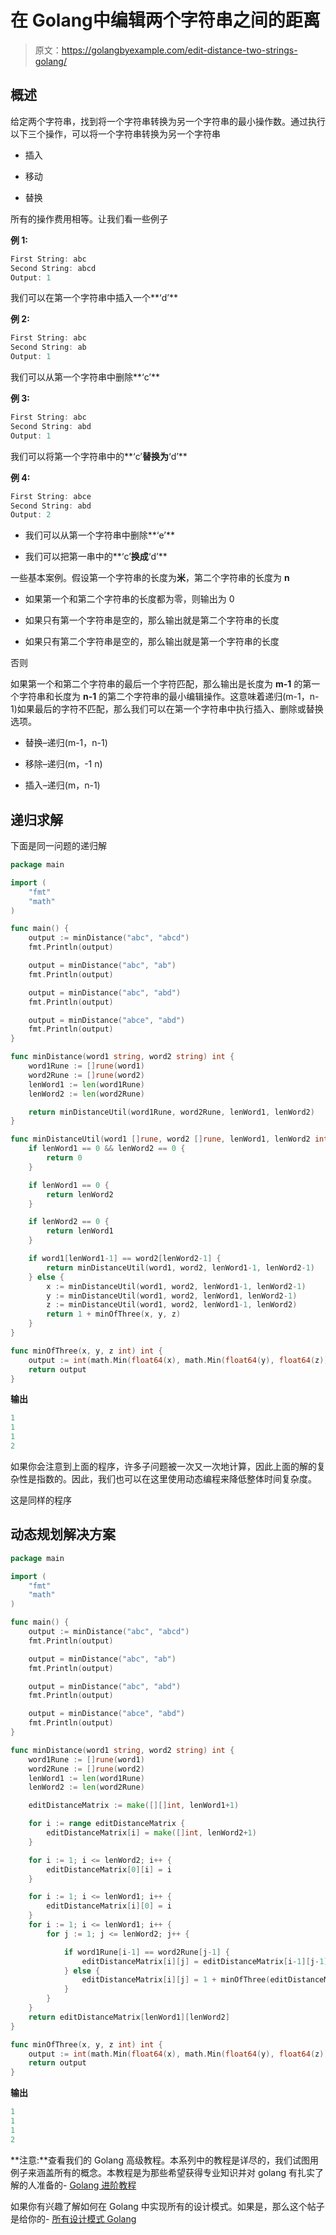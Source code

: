 # 在 Golang中编辑两个字符串之间的距离

> 原文：<https://golangbyexample.com/edit-distance-two-strings-golang/>

## **概述**

给定两个字符串，找到将一个字符串转换为另一个字符串的最小操作数。通过执行以下三个操作，可以将一个字符串转换为另一个字符串

*   插入

*   移动

*   替换

所有的操作费用相等。让我们看一些例子

**例 1:**

```go
First String: abc
Second String: abcd
Output: 1
```

我们可以在第一个字符串中插入一个**‘d’**

**例 2:**

```go
First String: abc
Second String: ab
Output: 1
```

我们可以从第一个字符串中删除**‘c’**

**例 3:**

```go
First String: abc
Second String: abd
Output: 1
```

我们可以将第一个字符串中的**‘c’**替换为**‘d’**

**例 4:**

```go
First String: abce
Second String: abd
Output: 2
```

*   我们可以从第一个字符串中删除**‘e’**

*   我们可以把第一串中的**‘c’**换成**‘d’**

一些基本案例。假设第一个字符串的长度为**米**，第二个字符串的长度为 **n**

*   如果第一个和第二个字符串的长度都为零，则输出为 0

*   如果只有第一个字符串是空的，那么输出就是第二个字符串的长度

*   如果只有第二个字符串是空的，那么输出就是第一个字符串的长度

否则

如果第一个和第二个字符串的最后一个字符匹配，那么输出是长度为 **m-1** 的第一个字符串和长度为 **n-1** 的第二个字符串的最小编辑操作。这意味着递归(m-1，n-1)如果最后的字符不匹配，那么我们可以在第一个字符串中执行插入、删除或替换选项。

*   替换–递归(m-1，n-1)

*   移除–递归(m，-1 n)

*   插入–递归(m，n-1)

## **递归求解**

下面是同一问题的递归解

```go
package main

import (
	"fmt"
	"math"
)

func main() {
	output := minDistance("abc", "abcd")
	fmt.Println(output)

	output = minDistance("abc", "ab")
	fmt.Println(output)

	output = minDistance("abc", "abd")
	fmt.Println(output)

	output = minDistance("abce", "abd")
	fmt.Println(output)
}

func minDistance(word1 string, word2 string) int {
	word1Rune := []rune(word1)
	word2Rune := []rune(word2)
	lenWord1 := len(word1Rune)
	lenWord2 := len(word2Rune)

	return minDistanceUtil(word1Rune, word2Rune, lenWord1, lenWord2)
}

func minDistanceUtil(word1 []rune, word2 []rune, lenWord1, lenWord2 int) int {
	if lenWord1 == 0 && lenWord2 == 0 {
		return 0
	}

	if lenWord1 == 0 {
		return lenWord2
	}

	if lenWord2 == 0 {
		return lenWord1
	}

	if word1[lenWord1-1] == word2[lenWord2-1] {
		return minDistanceUtil(word1, word2, lenWord1-1, lenWord2-1)
	} else {
		x := minDistanceUtil(word1, word2, lenWord1-1, lenWord2-1)
		y := minDistanceUtil(word1, word2, lenWord1, lenWord2-1)
		z := minDistanceUtil(word1, word2, lenWord1-1, lenWord2)
		return 1 + minOfThree(x, y, z)
	}
}

func minOfThree(x, y, z int) int {
	output := int(math.Min(float64(x), math.Min(float64(y), float64(z))))
	return output
}
```

**输出**

```go
1
1
1
2
```

如果你会注意到上面的程序，许多子问题被一次又一次地计算，因此上面的解的复杂性是指数的。因此，我们也可以在这里使用动态编程来降低整体时间复杂度。

这是同样的程序

## **动态规划解决方案**

```go
package main

import (
	"fmt"
	"math"
)

func main() {
	output := minDistance("abc", "abcd")
	fmt.Println(output)

	output = minDistance("abc", "ab")
	fmt.Println(output)

	output = minDistance("abc", "abd")
	fmt.Println(output)

	output = minDistance("abce", "abd")
	fmt.Println(output)
}

func minDistance(word1 string, word2 string) int {
	word1Rune := []rune(word1)
	word2Rune := []rune(word2)
	lenWord1 := len(word1Rune)
	lenWord2 := len(word2Rune)

	editDistanceMatrix := make([][]int, lenWord1+1)

	for i := range editDistanceMatrix {
		editDistanceMatrix[i] = make([]int, lenWord2+1)
	}

	for i := 1; i <= lenWord2; i++ {
		editDistanceMatrix[0][i] = i
	}

	for i := 1; i <= lenWord1; i++ {
		editDistanceMatrix[i][0] = i
	}
	for i := 1; i <= lenWord1; i++ {
		for j := 1; j <= lenWord2; j++ {

			if word1Rune[i-1] == word2Rune[j-1] {
				editDistanceMatrix[i][j] = editDistanceMatrix[i-1][j-1]
			} else {
				editDistanceMatrix[i][j] = 1 + minOfThree(editDistanceMatrix[i-1][j], editDistanceMatrix[i][j-1], editDistanceMatrix[i-1][j-1])
			}
		}
	}
	return editDistanceMatrix[lenWord1][lenWord2]
}

func minOfThree(x, y, z int) int {
	output := int(math.Min(float64(x), math.Min(float64(y), float64(z))))
	return output
}
```

**输出**

```go
1
1
1
2
```

**注意:**查看我们的 Golang 高级教程。本系列中的教程是详尽的，我们试图用例子来涵盖所有的概念。本教程是为那些希望获得专业知识并对 golang 有扎实了解的人准备的- [Golang 进阶教程](https://golangbyexample.com/golang-comprehensive-tutorial/)

如果你有兴趣了解如何在 Golang 中实现所有的设计模式。如果是，那么这个帖子是给你的- [所有设计模式 Golang](https://golangbyexample.com/all-design-patterns-golang/)